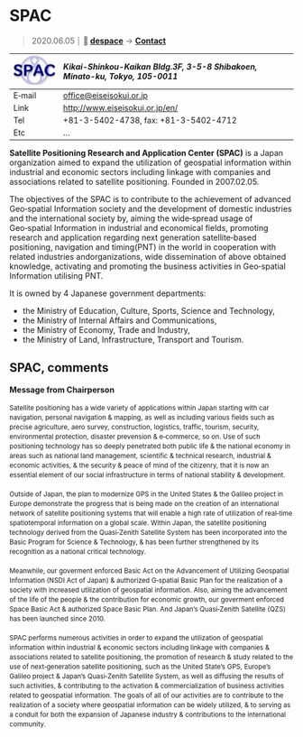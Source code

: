 # SPAC
> 2020.06.05 ┊ **🚀 [despace](index.md)** → **[Contact](contact.md)**

|[![](f/contact/s/spac_logo1_thumb.jpg)](f/contact/s/spac_logo1.png)|*Kikai-Shinkou-Kaikan Bldg.3F, 3-5-8 Shibakoen, Minato-ku, Tokyo, 105-0011*|
|:--|:--|
|E‑mail| <office@eiseisokui.or.jp> |
|Link| <http://www.eiseisokui.or.jp/en/> |
|Tel| +81-3-5402-4738, fax: +81-3-5402-4712  |
|Etc| … |

**Satellite Positioning Research and Application Center (SPAC)** is a Japan organization aimed to expand the utilization of geospatial information within industrial and economic sectors including linkage with companies and associations related to satellite positioning. Founded in 2007.02.05.

The objectives of the SPAC is to contribute to the achievement of advanced Geo‑spatial Information society and the development of domestic industries and the international society by, aiming the wide‑spread usage of Geo‑spatial Information in industrial and economical fields, promoting research and application regarding next generation satellite‑based positioning, navigation and timing(PNT) in the world in cooperation with related industries andorganizations, wide dissemination of above obtained knowledge, activating and promoting the business activities in Geo‑spatial Information utilising PNT.

It is owned by 4 Japanese government departments:

   - the Ministry of Education, Culture, Sports, Science and Technology,
   - the Ministry of Internal Affairs and Communications,
   - the Ministry of Economy, Trade and Industry,
   - the Ministry of Land, Infrastructure, Transport and Tourism.



<p style="page-break-after:always"> </p>

## SPAC, comments

**Message from Chairperson**

<small>Satellite positioning has a wide variety of applications within Japan starting with car navigation, personal navigation & mapping, as well as including various fields such as precise agriculture, aero survey, construction, logistics, traffic, tourism, security, environmental protection, disaster prevension & e‑commerce, so on. Use of such positioning technology has so deeply penetrated both public life & the national economy in areas such as national land management, scientific & technical research, industrial & economic activities, & the security & peace of mind of the citizenry, that it is now an essential element of our social infrastructure in terms of national stability & development.<br><br> Outside of Japan, the plan to modernize GPS in the United States & the Galileo project in Europe demonstrate the progress that is being made on the creation of an international network of satellite positioning systems that will enable a high rate of utilization of real‑time spatiotemporal information on a global scale. Within Japan, the satellite positioning technology derived from the Quasi‑Zenith Satellite System has been incorporated into the Basic Program for Science & Technology, & has been further strengthened by its recognition as a national critical technology.<br><br> Meanwhile, our goverment enforced Basic Act on the Advancement of Utilizing Geospatial Information (NSDI Act of Japan) & authorized G‑spatial Basic Plan for the realization of a society with increased utilization of geospatial information. Also, aiming the advancement of the life of the people & the contribution for economic growth, our goverment enforced Space Basic Act & authorized Space Basic Plan. And Japan’s Quasi‑Zenith Satellite (QZS) has been launched since 2010.<br><br> SPAC performs numerous activities in order to expand the utilization of geospatial information within industrial & economic sectors including linkage with companies & associations related to satellite positioning, the promotion of research & study related to the use of next‑generation satellite positioning, such as the United State’s GPS, Europe’s Galileo project & Japan’s Quasi‑Zenith Satellite System, as well as diffusing the results of such activities, & contributing to the activation & commercialization of business activities related to geospatial information. The goals of all of our activities are to contribute to the realization of a society where geospatial information can be widely utilized, & to serving as a conduit for both the expansion of Japanese industry & contributions to the international community.</small>

